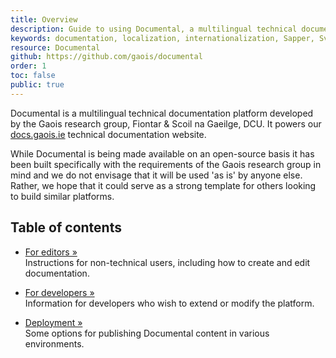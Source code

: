 ```yaml
---
title: Overview
description: Guide to using Documental, a multilingual technical documentation platform
keywords: documentation, localization, internationalization, Sapper, Svelte, Gaois, Fiontar & Scoil na Gaeilge, DCU
resource: Documental
github: https://github.com/gaois/documental
order: 1
toc: false
public: true
---
```


Documental is a multilingual technical documentation platform developed by the Gaois research group, Fiontar & Scoil na Gaeilge, DCU. It powers our [docs.gaois.ie](https://docs.gaois.ie) technical documentation website.

While Documental is being made available on an open-source basis it has been built specifically with the requirements of the Gaois research group in mind and we do not envisage that it will be used 'as is' by anyone else. Rather, we hope that it could serve as a strong template for others looking to build similar platforms.

## Table of contents

- [For editors »](../editors)  
  Instructions for non-technical users, including how to create and edit documentation.

- [For developers »](../developers)  
  Information for developers who wish to extend or modify the platform.

- [Deployment »](../deployment)  
  Some options for publishing Documental content in various environments.
